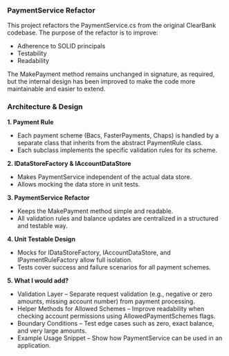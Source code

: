 ### PaymentService Refactor
 This project refactors the PaymentService.cs from the original ClearBank codebase. The purpose of the refactor is to improve:  
 - Adherence to SOLID principals
 - Testability  
 - Readability 

The MakePayment method remains unchanged in signature, as required, but the internal design has been improved to make the code more maintainable and easier to extend. 

### Architecture & Design

**1. Payment Rule**
  - Each payment scheme (Bacs, FasterPayments, Chaps) is handled by a separate class that inherits from the abstract PaymentRule class.
  - Each subclass implements the specific validation rules for its scheme.

**2. IDataStoreFactory & IAccountDataStore**
  - Makes PaymentService independent of the actual data store.
  - Allows mocking the data store in unit tests.

**3. PaymentService Refactor**
  - Keeps the MakePayment method simple and readable.
  - All validation rules and balance updates are centralized in a structured and testable way.

**4. Unit Testable Design**
 - Mocks for IDataStoreFactory, IAccountDataStore, and IPaymentRuleFactory allow full isolation.
 - Tests cover success and failure scenarios for all payment schemes.

 **5. What I would add?**
  - Validation Layer – Separate request validation (e.g., negative or zero amounts, missing account number) from payment processing.
  - Helper Methods for Allowed Schemes – Improve readability when checking account permissions using AllowedPaymentSchemes flags.
  - Boundary Conditions – Test edge cases such as zero, exact balance, and very large amounts.
  - Example Usage Snippet – Show how PaymentService can be used in an application.



